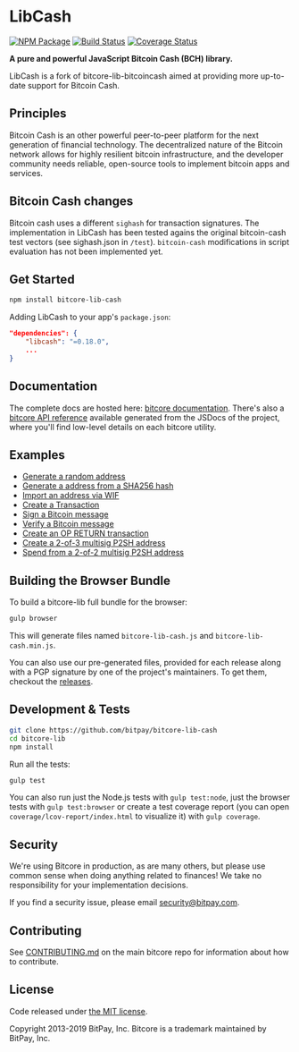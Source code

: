 # LibCash

[![NPM Package](https://img.shields.io/npm/v/bitcore-lib-cash.svg?style=flat-square)](https://www.npmjs.org/package/bitcore-lib-cash)
[![Build Status](https://img.shields.io/travis/bitpay/bitcore-lib-cash.svg?branch=master&style=flat-square)](https://travis-ci.org/bitpay/bitcore-lib-cash)
[![Coverage Status](https://coveralls.io/repos/github/bitpay/bitcore-lib-cash/badge.svg)](https://coveralls.io/github/bitpay/bitcore-lib-cash)

**A pure and powerful JavaScript Bitcoin Cash (BCH) library.**

LibCash is a fork of bitcore-lib-bitcoincash aimed at providing more up-to-date support for Bitcoin Cash.

## Principles

Bitcoin Cash is an other powerful peer-to-peer platform for the next generation of financial technology. The decentralized nature of the Bitcoin network allows for highly resilient bitcoin infrastructure, and the developer community needs reliable, open-source tools to implement bitcoin apps and services.

## Bitcoin Cash changes

Bitcoin cash uses a different `sighash` for transaction signatures. The implementation in LibCash has been tested agains the original bitcoin-cash test vectors (see sighash.json in `/test`). `bitcoin-cash` modifications in script evaluation has not been implemented yet.

## Get Started

```sh
npm install bitcore-lib-cash
```

Adding LibCash to your app's `package.json`:

```json
"dependencies": {
    "libcash": "=0.18.0",
    ...
}
```

## Documentation

The complete docs are hosted here: [bitcore documentation](https://github.com/bitpay/bitcore). There's also a [bitcore API reference](https://github.com/bitpay/bitcore/blob/master/packages/bitcore-node/docs/api-documentation.md) available generated from the JSDocs of the project, where you'll find low-level details on each bitcore utility.

## Examples

- [Generate a random address](https://github.com/bitpay/bitcore-lib-cash/blob/master/docs/examples.md#generate-a-random-address)
- [Generate a address from a SHA256 hash](https://github.com/bitpay/bitcore-lib-cash/blob/master/docs/examples.md#generate-a-address-from-a-sha256-hash)
- [Import an address via WIF](https://github.com/bitpay/bitcore-lib-cash/blob/master/docs/examples.md#import-an-address-via-wif)
- [Create a Transaction](https://github.com/bitpay/bitcore-lib-cash/blob/master/docs/examples.md#create-a-transaction)
- [Sign a Bitcoin message](https://github.com/bitpay/bitcore-lib-cash/blob/master/docs/examples.md#sign-a-bitcoin-message)
- [Verify a Bitcoin message](https://github.com/bitpay/bitcore-lib-cash/blob/master/docs/examples.md#verify-a-bitcoin-message)
- [Create an OP RETURN transaction](https://github.com/bitpay/bitcore-lib-cash/blob/master/docs/examples.md#create-an-op-return-transaction)
- [Create a 2-of-3 multisig P2SH address](https://github.com/bitpay/bitcore-lib-cash/blob/master/docs/examples.md#create-a-2-of-3-multisig-p2sh-address)
- [Spend from a 2-of-2 multisig P2SH address](https://github.com/bitpay/bitcore-lib-cash/blob/master/docs/examples.md#spend-from-a-2-of-2-multisig-p2sh-address)

## Building the Browser Bundle

To build a bitcore-lib full bundle for the browser:

```sh
gulp browser
```

This will generate files named `bitcore-lib-cash.js` and `bitcore-lib-cash.min.js`.

You can also use our pre-generated files, provided for each release along with a PGP signature by one of the project's maintainers. To get them, checkout the [releases](https://github.com/bitpay/bitcore/blob/master/packages/bitcore-lib-cash/CHANGELOG.md).

## Development & Tests

```sh
git clone https://github.com/bitpay/bitcore-lib-cash
cd bitcore-lib
npm install
```

Run all the tests:

```sh
gulp test
```

You can also run just the Node.js tests with `gulp test:node`, just the browser tests with `gulp test:browser`
or create a test coverage report (you can open `coverage/lcov-report/index.html` to visualize it) with `gulp coverage`.

## Security

We're using Bitcore in production, as are many others, but please use common sense when doing anything related to finances! We take no responsibility for your implementation decisions.

If you find a security issue, please email security@bitpay.com.

## Contributing

See [CONTRIBUTING.md](https://github.com/bitpay/bitcore/blob/master/Contributing.md) on the main bitcore repo for information about how to contribute.

## License

Code released under [the MIT license](https://github.com/bitpay/bitcore/blob/master/LICENSE).

Copyright 2013-2019 BitPay, Inc. Bitcore is a trademark maintained by BitPay, Inc.
